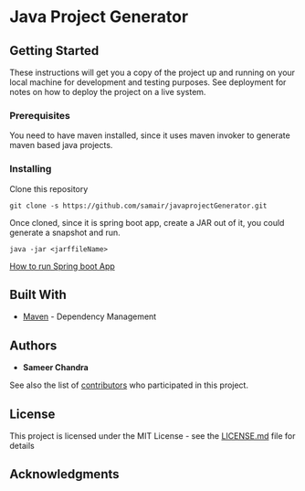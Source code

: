 # Java Project Generator

## Getting Started

These instructions will get you a copy of the project up and running on your local machine for development and testing purposes. See deployment for notes on how to deploy the project on a live system.

### Prerequisites

You need to have maven installed, since it uses maven invoker to generate maven based java projects.



### Installing

Clone this repository
```
git clone -s https://github.com/samair/javaprojectGenerator.git
```

Once cloned, since it is spring boot app, create a JAR out of it, you could generate a snapshot and run.

```
java -jar <jarffileName>
```
[How to run Spring boot App](https://docs.spring.io/spring-boot/docs/current/reference/html/using-boot-running-your-application.html)
## Built With

* [Maven](https://maven.apache.org/) - Dependency Management


## Authors

* **Sameer Chandra** 

See also the list of [contributors](https://github.com/your/project/contributors) who participated in this project.

## License

This project is licensed under the MIT License - see the [LICENSE.md](LICENSE.md) file for details

## Acknowledgments


